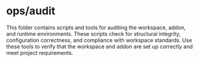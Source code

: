 # ops/audit

This folder contains scripts and tools for auditing the workspace, addon, and runtime environments. These scripts check for structural integrity, configuration correctness, and compliance with workspace standards. Use these tools to verify that the workspace and addon are set up correctly and meet project requirements.